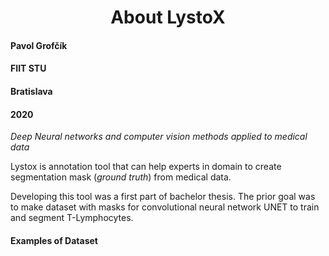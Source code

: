 # About LystoX


#### Pavol Grofčík
#### FIIT STU
#### Bratislava
#### 2020
*Deep Neural networks and computer vision methods applied to medical data*
  
  
  
  
Lystox is annotation tool that can help experts in domain to create 
segmentation mask (*ground truth*) from medical data.  
  
Developing this tool was a first part of bachelor thesis.
The prior goal was to make dataset with masks for convolutional
neural network UNET to train and segment T-Lymphocytes.

#### Examples of Dataset

<p>
  <style type="text/css">
			.img-wrap, h1{
				text-align: center;
			
			}
			.img-wrap a img{
 					display:block;
			}
			.img-wrap > a{
 					display:inline-block;
 					vertical-align: middle;
 					border: 1px solid #555
			}
		</style>
    
    <img src="https://github.com/PavolGrofcik/LystoX/blob/master/figures/train_img_19351.png" alt="dominating_sets_example2"/>
    <br>
    <em>Fig. 1: Original Image</em>
    <img src="https://github.com/PavolGrofcik/LystoX/blob/master/figures/train_img_19351_mask.png" alt="dominating_sets_example2"/>
    <br>
    <em>Fig. 2: Image Mask</em>
</p>
  
  
  

### All rights reserved to FIIT, STU, Bratislava  
### For more information contact author or institution  

